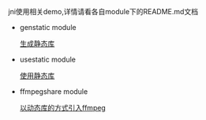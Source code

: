 jni使用相关demo,详情请看各自module下的README.md文档
- genstatic module
  
  [生成静态库](https://github.com/fanflame/JniDemos/tree/master/genstatic)
- usestatic module
    
  [使用静态库](https://github.com/fanflame/JniDemos/tree/master/genstatic)
- ffmpegshare module
  
  [以动态库的方式引入ffmpeg](https://github.com/fanflame/JniDemos/tree/master/ffmpegshare)